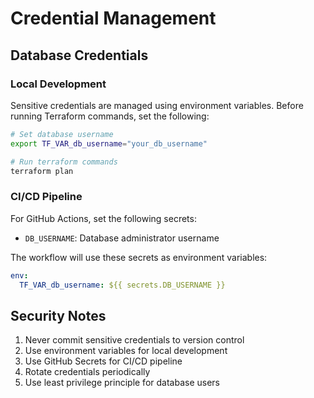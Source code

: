 # Credential Management

## Database Credentials

### Local Development

Sensitive credentials are managed using environment variables. Before running Terraform commands, set the following:

```bash
# Set database username
export TF_VAR_db_username="your_db_username"

# Run terraform commands
terraform plan
```

### CI/CD Pipeline

For GitHub Actions, set the following secrets:
- `DB_USERNAME`: Database administrator username

The workflow will use these secrets as environment variables:
```yaml
env:
  TF_VAR_db_username: ${{ secrets.DB_USERNAME }}
```

## Security Notes

1. Never commit sensitive credentials to version control
2. Use environment variables for local development
3. Use GitHub Secrets for CI/CD pipeline
4. Rotate credentials periodically
5. Use least privilege principle for database users
